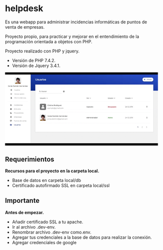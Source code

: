 # helpdesk

Es una webapp para administrar incidencias informáticas de puntos de venta de empresas.

Proyecto propio, para practicar y mejorar en el entendimiento de la programación orientada a objetos con PHP.

Proyecto realizado con PHP y jquery.
* Versión de PHP 7.4.2.
* Versión de Jquery 3.4.1.

![Interfaz de usuario](https://github.com/jonasdamher/helpdesk/blob/master/local/example.gif?raw=true)

## Requerimientos

**Recursos para el proyecto en la carpeta local.**
* Base de datos en carpeta local/db
* Certificado autofirmado SSL en carpeta local/ssl

## Importante

**Antes de empezar.**
* Añadir certificado SSL a tu apache.
* Ir al archivo .dev-env.
* Renombrar archivo .dev-env como.env.
* Agregar tus credenciales a la base de datos para realizar la conexión.
* Agregar credenciales de google
